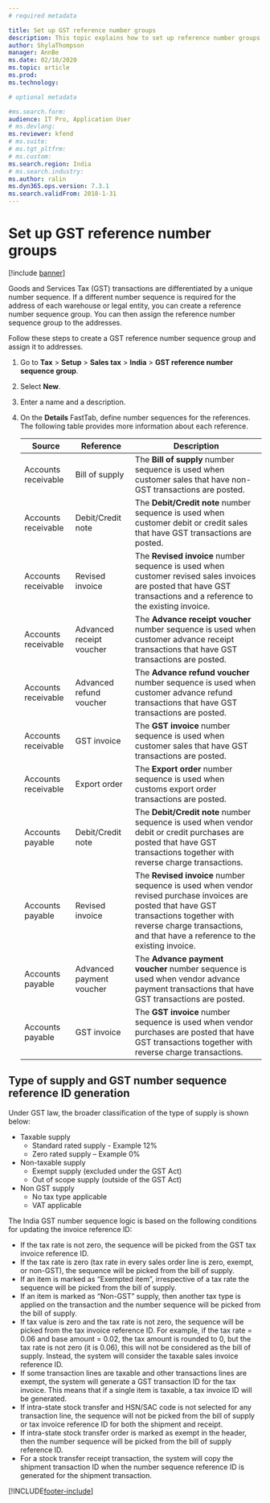 ```yaml
---
# required metadata

title: Set up GST reference number groups
description: This topic explains how to set up reference number groups for Goods and Services Tax (GST) in Microsoft Dynamics 365 Finance. 
author: ShylaThompson
manager: AnnBe
ms.date: 02/18/2020
ms.topic: article
ms.prod: 
ms.technology: 

# optional metadata

#ms.search.form:
audience: IT Pro, Application User
# ms.devlang: 
ms.reviewer: kfend
# ms.suite: 
# ms.tgt_pltfrm: 
# ms.custom: 
ms.search.region: India
# ms.search.industry: 
ms.author: ralin
ms.dyn365.ops.version: 7.3.1
ms.search.validFrom: 2018-1-31
---
```



# Set up GST reference number groups

[!include [banner](../includes/banner.md)]

Goods and Services Tax (GST) transactions are differentiated by a unique number sequence. If a different number sequence is required for the address of each warehouse or legal entity, you can create a reference number sequence group. You can then assign the reference number sequence group to the addresses.

Follow these steps to create a GST reference number sequence group and assign it to addresses.

1. Go to **Tax** \> **Setup** \> **Sales tax** \> **India** \> **GST reference number sequence group**.
2. Select **New**.
3. Enter a name and a description.
4. On the **Details** FastTab, define number sequences for the references. The following table provides more information about each reference.

    | Source              | Reference                | Description |
    |---------------------|--------------------------|-------------|
    | Accounts receivable | Bill of supply           | The **Bill of supply** number sequence is used when customer sales that have non-GST transactions are posted. |
    | Accounts receivable | Debit/Credit note        | The **Debit/Credit note** number sequence is used when customer debit or credit sales that have GST transactions are posted. |
    | Accounts receivable | Revised invoice          | The **Revised invoice** number sequence is used when customer revised sales invoices are posted that have GST transactions and a reference to the existing invoice. |
    | Accounts receivable | Advanced receipt voucher | The **Advance receipt voucher** number sequence is used when customer advance receipt transactions that have GST transactions are posted. |
    | Accounts receivable | Advanced refund voucher  | The **Advance refund voucher** number sequence is used when customer advance refund transactions that have GST transactions are posted. |
    | Accounts receivable | GST invoice              | The **GST invoice** number sequence is used when customer sales that have GST transactions are posted. |
    | Accounts receivable | Export order             | The **Export order** number sequence is used when customs export order transactions are posted. |
    | Accounts payable    | Debit/Credit note        | The **Debit/Credit note** number sequence is used when vendor debit or credit purchases are posted that have GST transactions together with reverse charge transactions. |
    | Accounts payable    | Revised invoice          | The **Revised invoice** number sequence is used when vendor revised purchase invoices are posted that have GST transactions together with reverse charge transactions, and that have a reference to the existing invoice. |
    | Accounts payable    | Advanced payment voucher | The **Advance payment voucher** number sequence is used when vendor advance payment transactions that have GST transactions are posted. |
    | Accounts payable    | GST invoice              | The **GST invoice** number sequence is used when vendor purchases are posted that have GST transactions together with reverse charge transactions. |
    
## Type of supply and GST number sequence reference ID generation 

Under GST law, the broader classification of the type of supply is shown below: 
- Taxable supply 
    - Standard rated supply - Example 12% 
    - Zero rated supply – Example 0% 
- Non-taxable supply
    - Exempt supply (excluded under the GST Act)
    - Out of scope supply (outside of the GST Act) 
- Non GST supply
    - No tax type applicable 
    - VAT applicable 
    
The India GST number sequence logic is based on the following conditions for updating the invoice reference ID: 

- If the tax rate is not zero, the sequence will be picked from the GST tax invoice reference ID. 
- If the tax rate is zero (tax rate in every sales order line is zero, exempt, or non-GST), the sequence will be picked from the bill of supply.
- If an item is marked as “Exempted item”, irrespective of a tax rate the sequence will be picked from the bill of supply.
- If an item is marked as “Non-GST” supply, then another tax type is applied on the transaction and the number sequence will be picked from the bill of supply.
- If tax value is zero and the tax rate is not zero, the sequence will be picked from the tax invoice reference ID. For example, if the tax rate = 0.06 and base amount = 0.02, the tax amount is rounded to 0, but the tax rate is not zero (it is 0.06), this will not be considered as the bill of supply. Instead, the system will consider the taxable sales invoice reference ID. 
- If some transaction lines are taxable and other transactions lines are exempt, the system will generate a GST transaction ID for the tax invoice. This means that if a single item is taxable, a tax invoice ID will be generated. 
- If intra-state stock transfer and HSN/SAC code is not selected for any transaction line, the sequence will not be picked from the bill of supply or tax invoice reference ID for both the shipment and receipt.  
- If intra-state stock transfer order is marked as exempt in the header, then the number sequence will be picked from the bill of supply reference ID.
- For a stock transfer receipt transaction, the system will copy the shipment transaction ID when the number sequence reference ID is generated for the shipment transaction.




[!INCLUDE[footer-include](../../includes/footer-banner.md)]